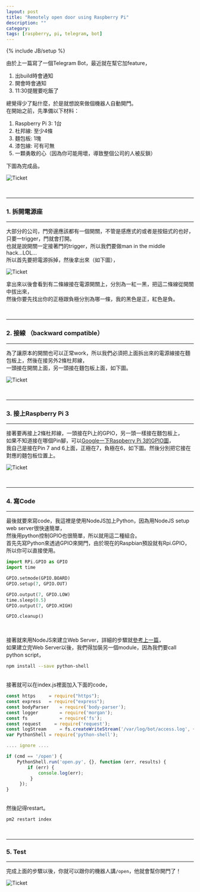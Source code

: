 ```yaml
---
layout: post
title: "Remotely open door using Raspberry Pi"
description: ""
category: 
tags: [raspberry, pi, telegram, bot]
---
```

{% include JB/setup %}



由於上一篇寫了一個Telegram Bot，最近就在幫它加feature，

1. 出build時會通知
2. 開會時會通知
3. 11:30提醒要吃飯了

總覺得少了點什麼，於是就想說來做個機器人自動開門。<br />
在開始之前，先準備以下材料：

1. Raspberry Pi 3: 1台
2. 杜邦線: 至少4條
3. 麵包板: 1塊
3. 漆包線: 可有可無
4. 一顆勇敢的心（因為你可能用壞，導致整個公司的人被反鎖）

下圖為完成品，

![Ticket]({{site.url}}/assets/2016-09-14-finish.jpg)


<br />

<!--more-->

---
### 1. 拆開電源座
---

大部分的公司，門旁邊應該都有一個開關，不管是感應式的或者是按鈕式的也好，只要一trigger，門就會打開。<br />
也就是說開關一定接著門的trigger，所以我們要做man in the middle hack...LOL...<br />
所以首先要把電源拆掉，然後拿出來（如下圖），

![Ticket]({{site.url}}/assets/2016-09-14-1.jpg)

拿出來以後會看到有二條線接在電源開關上，分別為一紅一黑，把這二條線從開關中拔出來，<br />
然後你要先找出你的正極跟負極分別為哪一條，我的黑色是正，紅色是負。

<br />

---
### 2. 接線 （backward compatible）
---

為了讓原本的開關也可以正常work，所以我們必須把上面拆出來的電源線接在麵包板上，然後在接另外2條杜邦線，<br />
一頭接在開關上面，另一頭接在麵包板上面，如下圖。

![Ticket]({{site.url}}/assets/2016-09-14-3.png)

<br />

---
### 3. 接上Raspberry Pi 3
---

接著要再接上2條杜邦線，一頭接在Pi上的GPIO，另一頭一樣接在麵包板上，<br />
如果不知道接在哪個Pin腳，可以[Google一下Raspberry Pi 3的GPIO圖](https://www.google.com.tw/search?q=raspberry+3+gpio&source=lnms&tbm=isch&sa=X&ved=0ahUKEwiJl-jJ3o7PAhXEj5QKHdpyC3QQ_AUICCgB&biw=1920&bih=916)，<br />
我自己是接在Pin 7 and 6上面，正極在7，負極在6，如下圖。然後分別把它接在對應的麵包板位置上。

![Ticket]({{site.url}}/assets/2016-09-14-4.jpg)

<br />

---
### 4. 寫Code
---

最後就要來寫code，我這裡是使用NodeJS加上Python，因為用NodeJS setup web server很快速簡單，<br />
然後用python控制GPIO也很簡單，所以就用這二種組合。<br />
首先先寫Python來透過GPIO來開門，由於現在的Raspbian預設就有Rpi.GPIO，所以你可以直接使用。

```python
import RPi.GPIO as GPIO
import time

GPIO.setmode(GPIO.BOARD)
GPIO.setup(7, GPIO.OUT)

GPIO.output(7, GPIO.LOW)
time.sleep(0.5)
GPIO.output(7, GPIO.HIGH)

GPIO.cleanup()
```

<br />

接著就來用NodeJS來建立Web Server，詳細的步驟就[參考上一篇](http://blog.kenyang.net/2016/09/06/how-to-create-a-telegram-bot)，<br />
如果建立完Web Server以後，我們得加裝另一個module，因為我們要call python script，

```bash
npm install --save python-shell
```

<br />
接著就可以在index.js裡面加入下面的code，

```javascript
const https     = require("https");
const express   = require("express");
const bodyParser    = require('body-parser');
const logger        = require('morgan');
const fs            = require('fs');
const request     = require('request');
const logStream     = fs.createWriteStream('/var/log/bot/access.log', {flags: 'a'});
var PythonShell = require('python-shell');

.... ignore ....

if (cmd == '/open') {
    PythonShell.run('open.py', {}, function (err, results) {
        if (err) {
	        console.log(err);
	     }
	 });
}
```

<br />
然後記得restart。

```bash
pm2 restart index
```

<br />

---
### 5. Test
---

完成上面的步驟以後，你就可以跟你的機器人講`/open`，他就會幫你開門了！

![Ticket]({{site.url}}/assets/2016-09-14-5.jpg)


